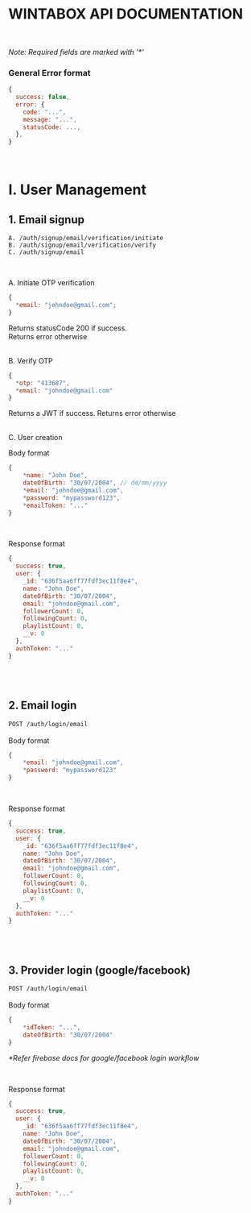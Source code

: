 # <b>WINTABOX API DOCUMENTATION</b>

<br>

_Note: Required fields are marked with '\*'_

### General Error format

```js
{
  success: false,
  error: {
    code: "...",
    message: "...",
    statusCode: ...,
  },
}

```

<br>

# I. User Management

## <b>1. Email signup</b>

```
A. /auth/signup/email/verification/initiate
B. /auth/signup/email/verification/verify
C. /auth/signup/email
```

<br>

A. Initiate OTP verification

```js
{
  *email: "johndoe@gmail.com";
}
```

Returns statusCode 200 if success. <br>
Returns error otherwise
<br><br>

B. Verify OTP

```js
{
  *otp: "413687",
  *email: "johndoe@gmail.com"
}
```

Returns a JWT if success.
Returns error otherwise
<br><br>

C. User creation

Body format

```js
{
    *name: "John Doe",
    dateOfBirth: "30/07/2004", // dd/mm/yyyy
    *email: "johndoe@gmail.com",
    *password: "mypassword123",
    *emailToken: "..."
}
```

<br>

Response format

```js
{
  success: true,
  user: {
    _id: "636f5aa6ff77fdf3ec11f8e4",
    name: "John Doe",
    dateOfBirth: "30/07/2004",
    email: "johndoe@gmail.com",
    followerCount: 0,
    followingCount: 0,
    playlistCount: 0,
    __v: 0
  },
  authToken: "..."
}
```

<br>
<br>

## <b>2. Email login</b>

`POST /auth/login/email`  
<br>
Body format

```js
{
    *email: "johndoe@gmail.com",
    *password: "mypassword123"
}
```

<br>

Response format

```js
{
  success: true,
  user: {
    _id: "636f5aa6ff77fdf3ec11f8e4",
    name: "John Doe",
    dateOfBirth: "30/07/2004",
    email: "johndoe@gmail.com",
    followerCount: 0,
    followingCount: 0,
    playlistCount: 0,
    __v: 0
  },
  authToken: "..."
}
```

<br>
<br>

## <b>3. Provider login (google/facebook)</b>

`POST /auth/login/email`  
<br>
Body format

```js
{
    *idToken: "...",
    dateOfBirth: "30/07/2004"
}
```

_\*Refer firebase docs for google/facebook login workflow_

<br>

Response format

```js
{
  success: true,
  user: {
    _id: "636f5aa6ff77fdf3ec11f8e4",
    name: "John Doe",
    dateOfBirth: "30/07/2004",
    email: "johndoe@gmail.com",
    followerCount: 0,
    followingCount: 0,
    playlistCount: 0,
    __v: 0
  },
  authToken: "..."
}
```
